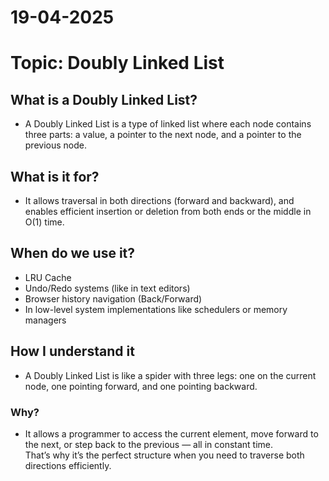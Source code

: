 # 19-04-2025

# Topic: Doubly Linked List

## What is a Doubly Linked List?

- A Doubly Linked List is a type of linked list where each node contains three parts: a value, a pointer to the next node, and a pointer to the previous node.

## What is it for?

- It allows traversal in both directions (forward and backward), and enables efficient insertion or deletion from both ends or the middle in O(1) time.

## When do we use it?

- LRU Cache
- Undo/Redo systems (like in text editors)
- Browser history navigation (Back/Forward)
- In low-level system implementations like schedulers or memory managers

## How I understand it

- A Doubly Linked List is like a spider with three legs: one on the current node, one pointing forward, and one pointing backward.

### Why?

- It allows a programmer to access the current element, move forward to the next, or step back to the previous — all in constant time.  
  That’s why it’s the perfect structure when you need to traverse both directions efficiently.
